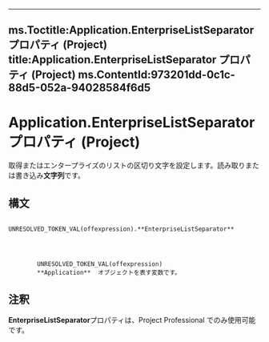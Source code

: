 

---
ms.Toctitle:Application.EnterpriseListSeparator プロパティ (Project)
title:Application.EnterpriseListSeparator プロパティ (Project)
ms.ContentId:973201dd-0c1c-88d5-052a-94028584f6d5
---
# Application.EnterpriseListSeparator プロパティ (Project)




取得またはエンタープライズのリストの区切り文字を設定します。読み取りまたは書き込み**文字列**です。

## 構文

            UNRESOLVED_TOKEN_VAL(offexpression).**EnterpriseListSeparator**




            UNRESOLVED_TOKEN_VAL(offexpression)
            **Application**  オブジェクトを表す変数です。



## 注釈
**EnterpriseListSeparator**プロパティは、Project Professional でのみ使用可能です。




